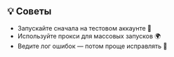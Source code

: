 




## 💡 Советы
- Запускайте сначала на тестовом аккаунте 🧪
- Используйте прокси для массовых запусков 🌍
- Ведите лог ошибок — потом проще исправлять 🔎
